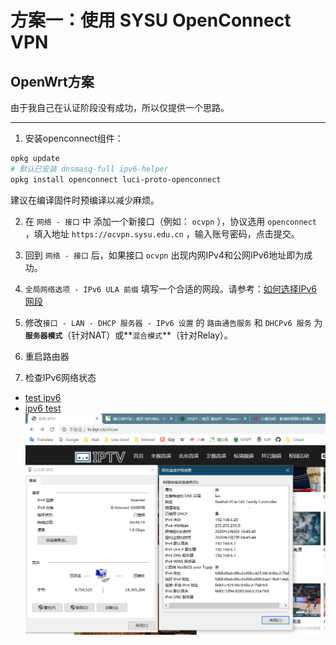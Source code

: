 # 方案一：使用 SYSU OpenConnect VPN
## OpenWrt方案

由于我自己在认证阶段没有成功，所以仅提供一个思路。

---

1. 安装openconnect组件：

```bash
opkg update
# 默认已安装 dnsmasq-full ipv6-helper
opkg install openconnect luci-proto-openconnect
```

建议在编译固件时预编译以减少麻烦。

2. 在 `网络 - 接口` 中 添加一个新接口（例如： `ocvpn` ），协议选用 `openconnect` ，填入地址 `https://ocvpn.sysu.edu.cn` ，输入账号密码，点击提交。

3. 回到 `网络 - 接口` 后，如果接口 `ocvpn` 出现内网IPv4和公网IPv6地址即为成功。

4. `全局网络选项 - IPv6 ULA 前缀` 填写一个合适的网段。请参考：[如何选择IPv6网段](./How-to-choose-LAN-IPv6.md)

5. 修改`接口 - LAN - DHCP 服务器 - IPv6 设置` 的 `路由通告服务` 和 `DHCPv6 服务` 为 **`服务器模式`**（针对NAT）或**`混合模式`**（针对Relay）。

6. 重启路由器

7. 检查IPv6网络状态
* [test ipv6](https://test-ipv6.com)
* [ipv6 test](https://ipv6-test.com)
![ULA Status](./src/ULA-Status.png)
